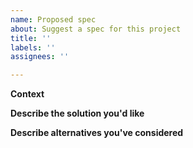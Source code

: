 ```yaml
---
name: Proposed spec
about: Suggest a spec for this project
title: ''
labels: ''
assignees: ''

---
```


**Context**
<!-- Add any other context or screenshots about the feature request here. -->


**Describe the solution you'd like**
<!-- A clear and concise description of what you want to happen. -->

 
**Describe alternatives you've considered**
<!-- A clear and concise description of any alternative solutions or features you've considered. -->


